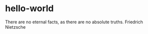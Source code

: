 # hello-world

There are no eternal facts, as there are no absolute truths.
                                      Friedrich Nietzsche
